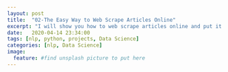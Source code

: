 ```yaml
---
layout: post
title:  "02-The Easy Way to Web Scrape Articles Online"
excerpt: "I will show you how to web scrape articles online and put it into a DataFrame in under 10 minutes! We'll be using the newspaper3k plugin to and some python to achieve this."
date:   2020-04-14 23:34:00
tags: [nlp, python, projects, Data Science]
categories: [nlp, Data Science]
image:
  feature: #find unsplash picture to put here
---
```


